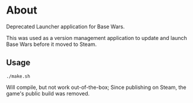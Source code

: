 # About

Deprecated Launcher application for Base Wars.

This was used as a version management application to update and launch Base Wars before it moved to Steam.

## Usage
```
./make.sh
```
Will compile, but not work out-of-the-box;
Since publishing on Steam, the game's public build was removed.



